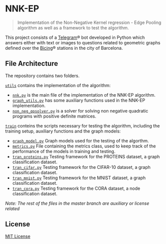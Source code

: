 # NNK-EP

> Implementation of the Non-Negative Kernel regression - Edge Pooling algorithm as well as a framework to test the algorithm.

This project consists of a [Telegram](https://www.upc.edu/ca)®  bot developed in Python which answers either
with text or images to questions related to geometric graphs defined over the
[Bicing](https://www.bicing.barcelona/es)® stations in the city of Barcelona.



## File Architecture

The repository contains two folders.

[`utils`](./utils) contains the implementation of the algorithm:
* [`nnk.py`](./utils/nnk.py) is the main file of the implementation of the NNK-EP algorithm.
* [`graph_utils.py`](./utils/data.py) has some auxiliary functions used in the NNK-EP implementation.
* [`non_neg_qpsolver.py`](./utils/non_neg_qpsolver.py) is a solver for solving non negative quadratic programs with positive definite matrices.

[`train`](./train) conteins the scripts necessary for testing the algorithm, including the training setup, auxiliary functions and the graph models:
* [`graph_model.py`](./train/graph_model.py) Graph models used for the testing of the algorthm.
* [`metrics.py`](./train/metrics.py) File containing the metrics class, used to keep track of the performance of the models in training and testing.
* [`tran_proteins.py`](./train/tran_proteins.py) Testing framework for the PROTEINS dataset, a graph classification dataset.
* [`tran_cifar.py`](./train/tran_cifar.py) Testing framework for the CIFAR-10 dataset, a graph classification dataset.
* [`tran_mnist.py`](./train/tran_mnist.py) Testing framework for the MNIST dataset, a graph classification dataset.
* [`tran_cora.py`](./train/tran_cora.py) Testing framework for the CORA dataset, a node classification dataset.


*Note: The rest of the files in the master branch are auxiliary or license related*

## License

[MIT License](./LICENSE)
